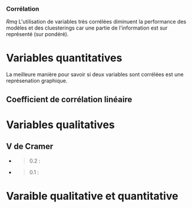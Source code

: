 ### Corrélation

_Rmq_ L'utilisation de variables très corrélées diminuent la performance des modèles et des cluesterings car une partie de l'information est sur représenté (sur pondéré).

# Variables quantitatives 

La meilleure manière pour savoir si deux variables sont corrélées est une représenation graphique.

## Coefficient de corrélation linéaire 



# Variables qualitatives

## V de Cramer

* > 0.2 :
* > 0.1 :

# Varaible qualitative et quantitative


